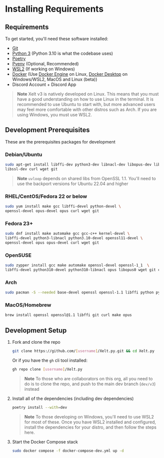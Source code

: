 # Installing Requirements

## Requirements

To get started, you'll need these software installed:

- [Git](https://git-scm.com/)
- [Python 3](https://www.python.org/) (Python 3.10 is what the codebase uses)
- [Poetry](https://python-poetry.org/)
- [Pyenv](https://github.com/pyenv/pyenv) (Optional, Recommended)
- [WSL2](https://docs.microsoft.com/en-us/windows/wsl/) (If working on Windows)
- [Docker](https://www.docker.com/) (Use [Docker Engine](https://docs.docker.com/engine/) on Linux, [Docker Desktop](https://www.docker.com/products/docker-desktop/) on Windows/WSL2, MacOS and Linux (beta))
- Discord Account + Discord App

> **Note**
> Xelt v3 is natively developed on Linux. This means that you must have a good understanding on how to use Linux in the terminal. It is recommended to use Ubuntu to start with, but more advanced users may feel more comfortable with other distros such as Arch. If you are using Windows, you must use WSL2.

## Development Prerequisites

These are the prerequisites packages for development

### Debian/Ubuntu

```sh 
sudo apt-get install libffi-dev python3-dev libnacl-dev libopus-dev libopus0 libopusenc-dev build-essentials \
libssl-dev curl wget git
```

> **Note**
> `uvloop` depends on shared libs from OpenSSL 1.1. You'll need to use the backport versions for Ubuntu 22.04 and higher

### RHEL/CentOS/Fedora 22 or below

```sh
sudo yum install make gcc libffi-devel python-devel \
openssl-devel opus-devel opus curl wget git
```
### Fedora 23+

```sh
sudo dnf install make automake gcc gcc-c++ kernel-devel \
libffi-devel python3-libnacl python3.10-devel openssl11-devel \
openssl-devel opus opus-devel curl wget git
```

### OpenSUSE

```sh
sudo zypper install gcc make automake openssl-devel openssl-1_1  \
libffi-devel python310-devel python310-libnacl opus libopus0 wget git curl
```

### Arch

```sh
sudo pacman -S --needed base-devel openssl openssl-1.1 libffi python python-libnacl opus
```

### MacOS/Homebrew

```sh
brew install openssl openssl@1.1 libffi git curl make opus
```

## Development Setup

1. Fork and clone the repo

    ```sh
    git clone https://github.com/[username]/Xelt.py.git && cd Xelt.py
    ```

    Or if you have the `gh` cli tool installed:

    ```sh
    gh repo clone [username]/Xelt.py
    ```

    > **Note**
    > To those who are collaborators on this org, all you need to do is to clone the repo, and push to the main dev branch (`dev/v3`) instead


2. Install all of the dependencies (including dev dependencies)

    ```sh
    poetry install --with=dev
    ```

    > **Note**
    > To those developing on Windows, you'll need to use WSL2 for most of these. Once you have WSL2 installed and configured, install the dependencies for your distro, and then follow the steps here.

3. Start the Docker Compose stack

    ```sh
    sudo docker compose -f docker-compose-dev.yml up -d
    ```